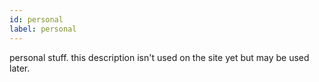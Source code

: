 ```yaml
---
id: personal
label: personal
---
```


personal stuff. this description isn't used on the site yet but may be used later.
